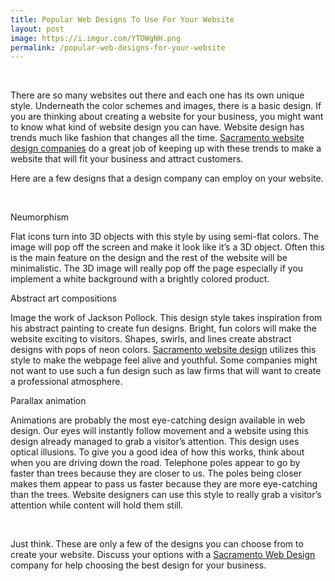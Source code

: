 ```yaml
---
title: Popular Web Designs To Use For Your Website
layout: post
image: https://i.imgur.com/YTOWgNH.png
permalink: /popular-web-designs-for-your-website
---
```


<p>&nbsp;</p> <p>There are so many websites out there and each one has its own unique style. Underneath the color schemes and images, there is a basic design. If you are thinking about creating a website for your business, you might want to know what kind of website design you can have. Website design has trends much like fashion that changes all the time. <a href="https://adriangraphics.com/sacramento-web-design/" target="_blank" rel="noopener">Sacramento website design companies</a> do a great job of keeping up with these trends to make a website that will fit your business and attract customers.</p> <p>Here are a few designs that a design company can employ on your website.</p> <p>&nbsp;</p> <p>Neumorphism</p> <p>Flat icons turn into 3D objects with this style by using semi-flat colors. The image will pop off the screen and make it look like it&rsquo;s a 3D object. Often this is the main feature on the design and the rest of the website will be minimalistic. The 3D image will really pop off the page especially if you implement a white background with a brightly colored product.</p> <p>Abstract art compositions</p> <p>Image the work of Jackson Pollock. This design style takes inspiration from his abstract painting to create fun designs. Bright, fun colors will make the website exciting to visitors. Shapes, swirls, and lines create abstract designs with pops of neon colors. <a href="https://adriangraphics.com/sacramento-web-design/" target="_blank" rel="noopener">Sacramento website design</a> utilizes this style to make the webpage feel alive and youthful. Some companies might not want to use such a fun design such as law firms that will want to create a professional atmosphere.</p> <p>Parallax animation</p> <p>Animations are probably the most eye-catching design available in web design. Our eyes will instantly follow movement and a website using this design already managed to grab a visitor&rsquo;s attention. This design uses optical illusions. To give you a good idea of how this works, think about when you are driving down the road. Telephone poles appear to go by faster than trees because they are closer to us. The poles being closer makes them appear to pass us faster because they are more eye-catching than the trees. Website designers can use this style to really grab a visitor&rsquo;s attention while content will hold them still.</p> <p>&nbsp;</p> <p>Just think. These are only a few of the designs you can choose from to create your website. Discuss your options with a <a href="https://adriangraphics.com/sacramento-web-design/" target="_blank" rel="noopener">Sacramento Web Design</a> company for help choosing the best design for your business.</p> 
